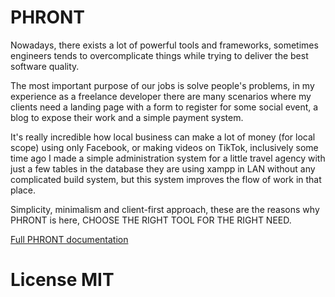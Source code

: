 # PHRONT

Nowadays, there exists a lot of powerful tools and frameworks, sometimes engineers tends to overcomplicate things while trying to deliver the best software quality.

The most important purpose of our jobs is solve people's problems, in my experience as a freelance developer there are many scenarios where my clients need a landing page with a form to register for some social event, a blog to expose their work and a simple payment system.

It's really incredible how local business can make a lot of money (for local scope) using only Facebook, or making videos on TikTok, inclusively some time ago I made a simple administration system for a little travel agency with just a few tables in the database they are using xampp in LAN without any complicated build system, but this system improves the flow of work in that place.

Simplicity, minimalism and client-first approach, these are the reasons why PHRONT is here, CHOOSE THE RIGHT TOOL FOR THE RIGHT NEED.

[Full PHRONT documentation](./docs/phront.md)

# License MIT
